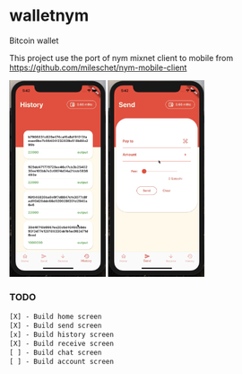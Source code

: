 # walletnym

Bitcoin wallet

This project use the port of nym mixnet client to mobile from https://github.com/mileschet/nym-mobile-client

<img src="screenshot2.png" height="350px" />

<img src="screenshot.png" height="350px" />

### TODO

    [X] - Build home screen
    [X] - Build send screen
    [x] - Build history screen
    [X] - Build receive screen
    [ ] - Build chat screen
    [ ] - Build account screen
